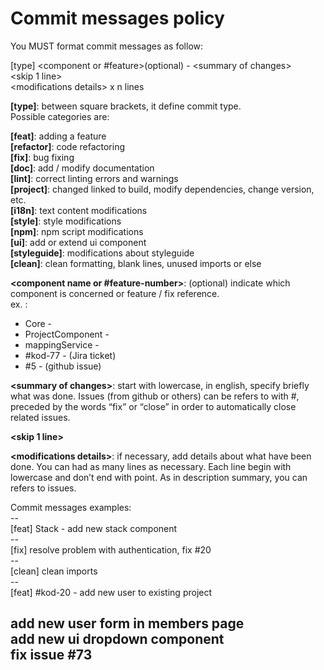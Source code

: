 # Commit messages policy


You MUST format commit messages as follow:

[type] <component or #feature>(optional) - \<summary of changes>  
\<skip 1 line>  
\<modifications details> x n lines

**[type]**: between square brackets, it define commit type.  
Possible categories are:  

**[feat]**: adding a feature  
**[refactor]**: code refactoring   
**[fix]**: bug fixing  
**[doc]**: add / modify documentation  
**[lint]**: correct linting errors and warnings  
**[project]**: changed linked to build, modify dependencies, change version, etc.  
**[i18n]**: text content modifications  
**[style]**: style modifications  
**[npm]**: npm script modifications  
**[ui]**: add or extend ui component  
**[styleguide]**: modifications about styleguide  
**[clean]**: clean formatting, blank lines, unused imports or else  


**\<component name or #feature-number>**: (optional) indicate which component is concerned or feature / fix reference.  
ex. :  
+ Core -
+	ProjectComponent -
+	mappingService -
+ \#kod-77 - (Jira ticket)
+ \#5 - (github issue)


**\<summary of changes>**: start with lowercase, in english, specify briefly what was done. Issues (from github or others) can be refers to with #<issue number>, preceded by the words “fix” or “close” in order to automatically close related issues.

**<skip 1 line>**

**\<modifications details>**: if necessary, add details about what have been done. You can had as many lines as necessary. Each line begin with lowercase and don’t end with point. As in description summary, you can refers to issues.


Commit messages examples:  
\--  
[feat] Stack - add new stack component  
\--  
[fix] resolve problem with authentication, fix #20  
\--  
[clean] clean imports  
\--  
[feat] #kod-20 - add new user to existing project  
  
add new user form in members page   
add new ui dropdown component  
fix issue #73   
--  